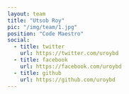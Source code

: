 ```yaml
---
layout: team
title: "Utsob Roy"
pic: "/img/team/1.jpg"
position: "Code Maestro"
social:
  - title: twitter
    url: https://twitter.com/uroybd
  - title: facebook
    url: https://facebook.com/uroybd
  - title: github
    url: https://github.com/uroybd
---
```

